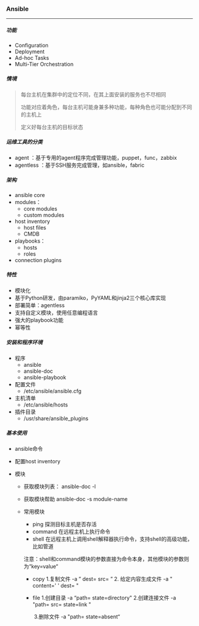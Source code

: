 ### Ansible

-----



##### 功能

+ Configuration
+ Deployment
+ Ad-hoc Tasks
+ Multi-Tier Orchestration



##### 情境

> 每台主机在集群中的定位不同，在其上面安装的服务也不尽相同
>
> 功能对应着角色，每台主机可能身兼多种功能，每种角色也可能分配到不同的主机上
>
> 定义好每台主机的目标状态



##### 运维工具的分类

+ agent ：基于专用的agent程序完成管理功能，puppet，func，zabbix
+ agentless ：基于SSH服务完成管理，如ansible，fabric



##### 架构

+ ansible core
+ modules：
  + core modules
  + custom modules
+ host inventory
  + host files
  + CMDB
+ playbooks：
  + hosts
  + roles
+ connection plugins



##### 特性

+ 模块化
+ 基于Python研发，由paramiko，PyYAML和jinja2三个核心库实现
+ 部署简单：agentless
+ 支持自定义模块，使用任意编程语言
+ 强大的playbook功能
+ 幂等性



##### 安装和程序环境

+ 程序
  + ansible
  + ansible-doc
  + ansible-playbook
+ 配置文件
  + /etc/ansible/ansible.cfg
+ 主机清单
  + /etc/ansible/hosts
+ 插件目录
  + /usr/share/ansible_plugins



##### 基本使用

+ ansible命令

+ 配置host inventory

+ 模块

  + 获取模块列表： ansible-doc -l

  + 获取模块帮助       ansible-doc -s  module-name

  + 常用模块

    + ping 探测目标主机是否存活
    + command  在远程主机上执行命令
    + shell  在远程主机上调用shell解释器执行命令，支持shell的高级功能，比如管道

    注意：shell和command模块的参数直接为命令本身，其他模块的参数则为“key=value“

    + copy     1.复制文件    -a ” dest=   src= ”            2.   给定内容生成文件   -a " content=' '  dest=   "

    + file        1.创建目录   -a “path=  state=directory"   2.创建连接文件  -a "path= src= state=link "

      ​			 3.删除文件  -a "path= state=absent“

##### 





